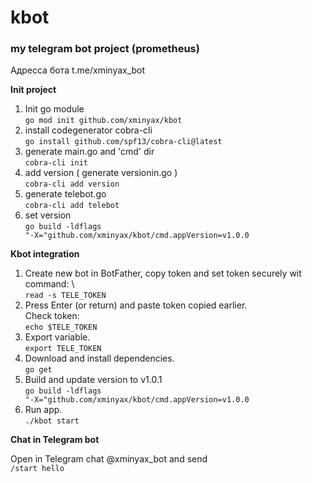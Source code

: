 # kbot
### my telegram bot project (prometheus)
Адресса бота t.me/xminyax_bot

**Init project**
1. Init go module \
<code>go mod init github.com/xminyax/kbot</code>
2. install codegenerator cobra-cli \
<code>go install github.com/spf13/cobra-cli@latest</code>
3. generate main.go and 'cmd' dir \
<code>cobra-cli init</code>
4. add version ( generate versionin.go ) \
<code>cobra-cli add version</code>
5. generate telebot.go \
<code>cobra-cli add telebot</code>
6. set version \
<code>go build -ldflags "-X="github.com/xminyax/kbot/cmd.appVersion=v1.0.0</code>

**Kbot integration**

1. Create new bot in BotFather, copy token and set token securely wit command: \     
<code>read -s TELE_TOKEN</code>
2. Press Enter (or return) and paste token copied earlier. \
Check token: \
<code>echo $TELE_TOKEN</code>
3. Export variable. \
<code>export TELE_TOKEN</code>
4. Download and install dependencies. \
<code>go get</code>
5. Build and update version to v1.0.1 \
<code>go build -ldflags "-X="github.com/xminyax/kbot/cmd.appVersion=v1.0.0</code>
6. Run app. \
<code>./kbot start</code>

**Chat in Telegram bot**

Open in Telegram chat @xminyax_bot and send \
<code>/start hello</code>

